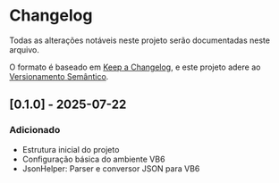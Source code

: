 # Changelog

Todas as alterações notáveis neste projeto serão documentadas neste arquivo.

O formato é baseado em [Keep a Changelog](https://keepachangelog.com/pt-BR/1.0.0/),
e este projeto adere ao [Versionamento Semântico](https://semver.org/lang/pt-BR/).

## [0.1.0] - 2025-07-22

### Adicionado

- Estrutura inicial do projeto
- Configuração básica do ambiente VB6
- JsonHelper: Parser e conversor JSON para VB6
